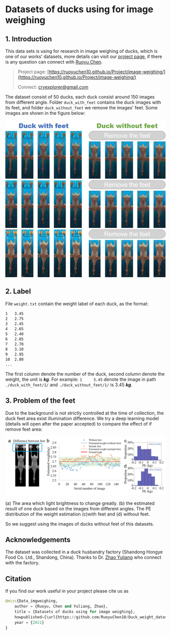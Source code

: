 # Datasets of ducks using for image weighing

## 1. Introduction

This data sets is using for research in image weighing of ducks, which is one of our works' datasets, more details can visit our [project page](https://ruoyuchen10.github.io/Publications/image-weighing-1.html), if there is any question can connect with [Ruoyu Chen](https://ruoyuchen10.github.io/).

> Project page:  [https://ruoyuchen10.github.io/Project/image-weighing/](https://ruoyuchen10.github.io/Project/image-weighing/)
>
> Connect: cryexplorer@gmail.com

The dataset consist of 50 ducks, each duck consist around 150 images from different angle. Folder `duck_with_feet` contains the duck images with its feet, and folder `duck_without_feet` we remove the images' feet.  Some images are shown in the figure below:

<img src="./img/over_all.jpg" style="zoom:80%;" />

## 2. Label

File `weight.txt` contain the weight label of each duck, as the format:

```shell
1	3.45
2	2.75 
3	2.45 
4	2.65 
5	2.40 
6	2.85 
7	2.70 
8	3.10 
9	2.95 
10	2.80 
...
```

The first column denote the number of the duck, second column denote the weight, the unit is ***kg***. For example:  `1     3.45` denote the image in path `./duck_with_feet/1/` and `./duck_without_feet/1/` is 3.45 ***kg***.

## 3. Problem of the feet

Due to the background is not strictly controlled at the time of collection, the duck feet area exist illumination difference. We try a deep learning model (details will open after the paper accepted) to compare the effect of if remove feet area:

<img src="./img/problem_of_feet.jpg" style="zoom:60%;" />

(a) The area which light brightness to change greatly. (b) the estimated result of one duck based on the images from different angles. The PE distribution of the weight estimation (c)with feet and (d) without feet. 

So we suggest using the images of ducks without feet of this datasets.

## Acknowledgements

The dataset was collected in a duck husbandry factory (Shandong Hongye Food Co. Ltd., Shandong, China). Thanks to Dr. [Zhao Yuliang](http://graduate.neuq.edu.cn/info/1136/2790.htm) who connect with the factory.

## Citation

If you find our work useful in your project please cite us as

```python
@misc{Data_imgweighing,
	author = {Ruoyu, Chen and Yuliang, Zhao},
	title = {Datasets of ducks using for image weighing},
	howpublished={\url{https://github.com/RuoyuChen10/Duck_weight_datasets/}},
 	year = {2021}
}
```

